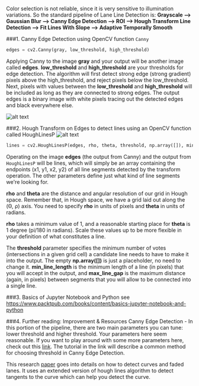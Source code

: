 Color selection is not reliable, since it is very sensitive to illumination variations. So the standard pipeline of Lane Line Detection is: 
**Grayscale --> Gaussian Blur --> Canny Edge Detection --> ROI --> Hough Transform Line Detection --> Fit Lines With Slope --> Adaptive Temporally Smooth**

###1. Canny Edge Detection using OpenCV function `Canny`
```python
edges = cv2.Canny(gray, low_threshold, high_threshold)
```
Applying Canny to the image **gray** and your output will be another image called **edges**. **low_threshold** and **high_threshold** are your thresholds for edge detection. The algorithm will first detect strong edge (strong gradient) pixels above the high_threshold, and reject pixels below the low_threshold. Next, pixels with values between the **low_threshold** and **high_threshold** will be included as long as they are connected to strong edges. The output edges is a binary image with white pixels tracing out the detected edges and black everywhere else.

![alt text](https://github.com/charliememory/AutonomousDriving/blob/master/images/CannyDetection.png.png "Canny Detection")


###2. Hough Transform on Edges to detect lines using an OpenCV function called HoughLinesP
![alt text](https://github.com/charliememory/AutonomousDriving/blob/master/images/HoughTransform.png.png "Hough Transform")

```python
lines = cv2.HoughLinesP(edges, rho, theta, threshold, np.array([]), min_line_length, max_line_gap)
```
Operating on the image **edges** (the output from Canny) and the output from `HoughLinesP` will be lines, which will simply be an array containing the endpoints (x1, y1, x2, y2) of all line segments detected by the transform operation. The other parameters define just what kind of line segments we're looking for.

**rho** and **theta** are the distance and angular resolution of our grid in Hough space. Remember that, in Hough space, we have a grid laid out along the (Θ, ρ) axis. You need to specify **rho** in units of pixels and **theta** in units of radians.

**rho** takes a minimum value of 1, and a reasonable starting place for **theta** is 1 degree (pi/180 in radians). Scale these values up to be more flexible in your definition of what constitutes a line.

The **threshold** parameter specifies the minimum number of votes (intersections in a given grid cell) a candidate line needs to have to make it into the output. The empty **np.array([])** is just a placeholder, no need to change it. **min_line_length** is the minimum length of a line (in pixels) that you will accept in the output, and **max_line_gap** is the maximum distance (again, in pixels) between segments that you will allow to be connected into a single line.


###3. Basics of Jupyter Notebook and Python
see https://www.packtpub.com/books/content/basics-jupyter-notebook-and-python

###4. Further reading: Improvement & Resources
Canny Edge Detection - In this portion of the pipeline, there are two main parameters you can tune: lower threshold and higher threshold. Your parameters here seem reasonable. If you want to play around with some more parameters here, check out this [link](http://stackoverflow.com/questions/21324950/how-to-select-the-best-set-of-parameters-in-canny-edge-detection-algorithm-imple). The tutorial in the link will describe a common method for choosing threshold in Canny Edge Detection.

This research [paper](http://airccj.org/CSCP/vol5/csit53211.pdf) goes into details on how to detect curves and faded lanes. It uses an extended version of hough lines algorithm to detect tangents to the curve which can help you detect the curve.
